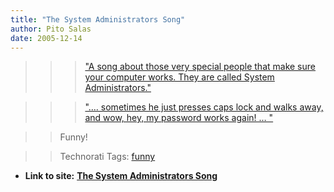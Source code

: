 ```yaml
---
title: "The System Administrators Song"
author: Pito Salas
date: 2005-12-14
---
```



>>

>>> ["A song about those very special people that make sure your computer
works. They are called System
Administrators."](<http://video.google.com/videoplay?docid=-7193470719293309352>)

>>>

>>> ["…. sometimes he just presses caps lock and walks away, and wow, hey, my
password works again! …
"](<http://video.google.com/videoplay?docid=-7193470719293309352>)

>>

>> Funny!

>>

>> Technorati Tags: [funny](<http://www.technorati.com/tag/funny>)


* **Link to site:** **[The System Administrators Song](None)**
